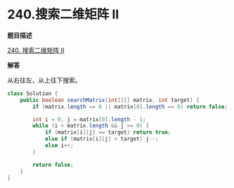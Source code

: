# 240.搜索二维矩阵 II

**题目描述**

[240. 搜索二维矩阵 II](https://leetcode-cn.com/problems/search-a-2d-matrix-ii/)

**解答**

从右往左，从上往下搜索。

```java
class Solution {
    public boolean searchMatrix(int[][] matrix, int target) {
        if (matrix.length == 0 || matrix[0].length == 0) return false;

        int i = 0, j = matrix[0].length - 1;
        while (i < matrix.length && j >= 0) {
            if (matrix[i][j] == target) return true;
            else if (matrix[i][j] > target) j--;
            else i++;
        }

        return false;
    }
}
```